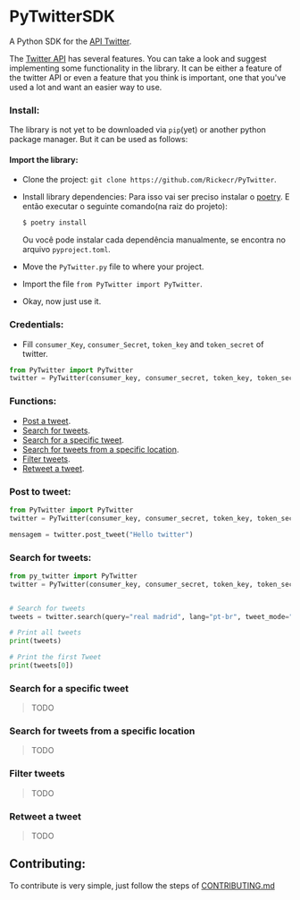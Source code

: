 # PyTwitterSDK

A Python SDK for the [API Twitter](https://developer.twitter.com/en).

The [Twitter API](https://developer.twitter.com/en/docs) has several features. You can take a look and suggest implementing some functionality in the library.
It can be either a feature of the twitter API or even a feature that you think is important, one that you've used a lot and want an easier way to use.

### Install:

The library is not yet to be downloaded via `pip`(yet) or another python package manager. But it can be used as follows:

#### Import the library:

- Clone the project: `git clone https://github.com/Rickecr/PyTwitter`.
- Install library dependencies:
	Para isso vai ser preciso instalar o [poetry](https://python-poetry.org/docs/).
	E então executar o seguinte comando(na raiz do projeto):

	```bash
	$ poetry install
	```

	Ou você pode instalar cada dependência manualmente, se encontra no arquivo `pyproject.toml`.

- Move the `PyTwitter.py` file to where your project.
- Import the file `from PyTwitter import PyTwitter`.
- Okay, now just use it.

### Credentials:

- Fill `consumer_Key`, `consumer_Secret`, `token_key` and `token_secret` of twitter.

```python
from PyTwitter import PyTwitter
twitter = PyTwitter(consumer_key, consumer_secret, token_key, token_secret)
```

### Functions:

- [Post a tweet](#post-to-tweet).
- [Search for tweets](#search-for-tweets).
- [Search for a specific tweet]().
- [Search for tweets from a specific location]().
- [Filter tweets]().
- [Retweet a tweet]().

### Post to tweet:

```python
from PyTwitter import PyTwitter
twitter = PyTwitter(consumer_key, consumer_secret, token_key, token_secret)

mensagem = twitter.post_tweet("Hello twitter")
```

### Search for tweets:

```python
from py_twitter import PyTwitter
twitter = PyTwitter(consumer_key, consumer_secret, token_key, token_secret)


# Search for tweets
tweets = twitter.search(query="real madrid", lang="pt-br", tweet_mode="extended")

# Print all tweets
print(tweets)

# Print the first Tweet
print(tweets[0])

```

### Search for a specific tweet

> TODO

### Search for tweets from a specific location

> TODO

### Filter tweets

> TODO

### Retweet a tweet

> TODO

## Contributing:

To contribute is very simple, just follow the steps of [CONTRIBUTING.md](https://github.com/Rickecr/BibliotecaTwitter/blob/master/CONTRIBUTING.md)
